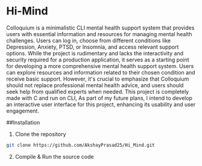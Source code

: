 # Hi-Mind

Colloquium is a minimalistic CLI mental health support system that provides users with essential information and resources for managing mental health challenges.
Users can log in, choose from different conditions like Depression, Anxiety, PTSD, or Insomnia, and access relevant support options.
While the project is rudimentary and lacks the interactivity and security required for a production application, it serves as a starting point for developing a more comprehensive mental health support system. 
Users can explore resources and information related to their chosen condition and receive basic support. 
However, it's crucial to emphasize that Colloquium should not replace professional mental health advice, and users should seek help from qualified experts when needed.
This project is completely made with C and run on CLI, As part of my future plans, I intend to develop an interactive user interface for this project, enhancing its usability and user engagement.

##Installation
1. Clone the repository
```bash
git clone https://github.com/AkshayPrasad25/Hi_Mind.git
```
2. Compile & Run the source code
